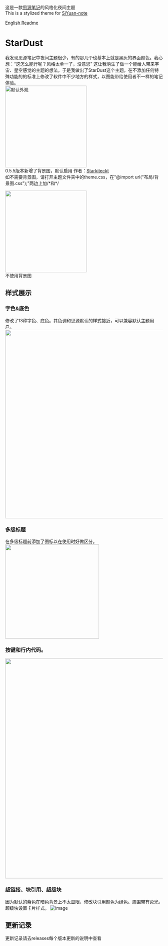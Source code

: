 这是一款<a href="https://github.com/siyuan-note/siyuan">思源笔记</a>的风格化夜间主题<br>
This is a stylized theme for <a href="https://github.com/siyuan-note/siyuan">SiYuan-note</a>

<a href="https://github.com/StarDustSheep/StarDust/blob/main/README_EN.md">English Readme</a>


# StarDust
我发现思源笔记中夜间主题很少，有的那几个也基本上就是黑灰的界面颜色。我心想：“这怎么能行呢？风格太单一了，没意思” 这让我萌生了做一个能给人带来宇宙、星空感觉的主题的想法。于是我做出了StarDust这个主题，在不添加任何特殊功能的的标准上修改了软件中不少地方的样式，以图能带给使用者不一样的笔记体验。<br>
<img title="默认外观" src="https://user-images.githubusercontent.com/114859111/227120881-1165599f-dd74-41a9-890a-4aa0093e6005.png" height="260px"><br>0.5.5版本新增了背景图，默认启用    作者：<a href="https://www.artstation.com/starkiteckt">Starkiteckt</a><br>如不需要背景图，请打开主题文件夹中的theme.css，在"@import url("布局/背景图.css");"两边上加/\*和\*/

<img src="https://user-images.githubusercontent.com/114859111/227120779-9d6760da-d7e0-4d3e-96b4-591cceab6d30.png" height="260px"><br>
不使用背景图


## 样式展示
### 字色&底色
修改了13种字色、底色。其色调和思源默认的样式接近，可以兼容默认主题用户。<br>
<img src="https://user-images.githubusercontent.com/114859111/217919440-9fefe541-9217-4d23-97c9-3185a3ac4fc8.png" width="600px">

### 多级标题
在多级标题前添加了图标以在使用时好做区分。<br>
<img src="https://user-images.githubusercontent.com/114859111/217919920-f291baab-f905-4444-b9af-df0cc23b9d7b.png" width="300px">

### 按键和行内代码。
<img src="https://user-images.githubusercontent.com/114859111/217919993-0d0ba23c-472e-404d-af0a-727f4bf0d294.png" width="700px">

### 超链接、块引用、超级块
因为默认的紫色在暗色背景上不太显眼，修改块引用颜色为绿色。周围带有荧光。超级块设置卡片样式。
![image](https://user-images.githubusercontent.com/114859111/217920394-1592ebab-1ae7-4ea9-9dd7-fbc5356843c0.png)

## 更新记录
  更新记录请去releases每个版本更新的说明中查看

